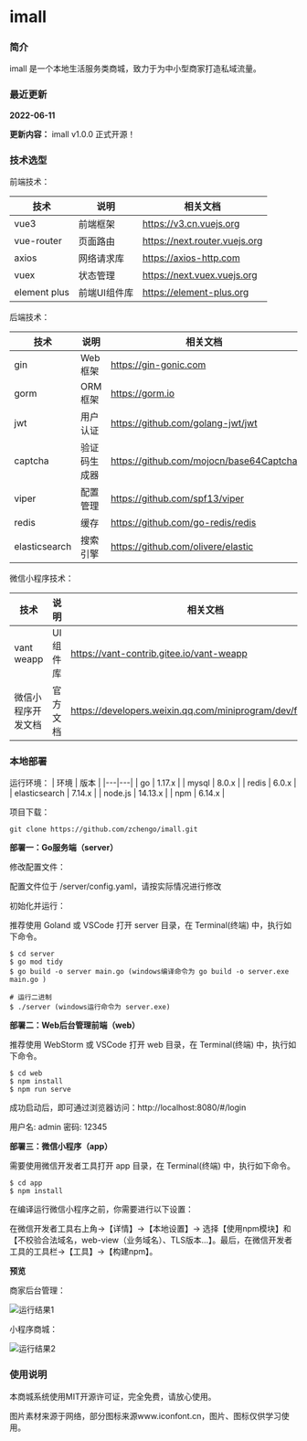 # imall
### 简介
imall 是一个本地生活服务类商城，致力于为中小型商家打造私域流量。

### 最近更新

**2022-06-11** 

**更新内容：** imall v1.0.0 正式开源！

### 技术选型

前端技术：

| 技术 | 说明 | 相关文档 |
|---|---|---|
| vue3 | 前端框架 | https://v3.cn.vuejs.org |
| vue-router | 页面路由 | https://next.router.vuejs.org |
| axios | 网络请求库 | https://axios-http.com |
| vuex | 状态管理 | https://next.vuex.vuejs.org |
| element plus | 前端UI组件库 | https://element-plus.org |

后端技术：

| 技术 | 说明 | 相关文档 |
|---|---|---|
| gin | Web框架 | https://gin-gonic.com |
| gorm | ORM框架 | https://gorm.io |
| jwt | 用户认证 | https://github.com/golang-jwt/jwt |
| captcha | 验证码生成器 | https://github.com/mojocn/base64Captcha |
| viper | 配置管理 | https://github.com/spf13/viper |
| redis | 缓存 | https://github.com/go-redis/redis |
| elasticsearch | 搜索引擎 | https://github.com/olivere/elastic |

微信小程序技术：

| 技术 | 说明 | 相关文档 |
|---|---|---|
| vant weapp | UI组件库 | https://vant-contrib.gitee.io/vant-weapp |
| 微信小程序开发文档 | 官方文档 | https://developers.weixin.qq.com/miniprogram/dev/framework |

### 本地部署

运行环境：
| 环境 | 版本 |
|---|---|
| go | 1.17.x |
| mysql | 8.0.x |
| redis | 6.0.x |
| elasticsearch | 7.14.x |
| node.js | 14.13.x |
| npm | 6.14.x |

项目下载：
```
git clone https://github.com/zchengo/imall.git
```

**部署一：Go服务端（server）**

修改配置文件：

配置文件位于 /server/config.yaml，请按实际情况进行修改

初始化并运行：

推荐使用 Goland 或 VSCode 打开 server 目录，在 Terminal(终端) 中，执行如下命令。
```
$ cd server
$ go mod tidy
$ go build -o server main.go (windows编译命令为 go build -o server.exe main.go )

# 运行二进制
$ ./server (windows运行命令为 server.exe)
```

**部署二：Web后台管理前端（web）**

推荐使用 WebStorm 或 VSCode 打开 web 目录，在 Terminal(终端) 中，执行如下命令。
```
$ cd web
$ npm install
$ npm run serve
```

成功启动后，即可通过浏览器访问：http://localhost:8080/#/login  

用户名: admin 密码: 12345

**部署三：微信小程序（app）**

需要使用微信开发者工具打开 app 目录，在 Terminal(终端) 中，执行如下命令。
```
$ cd app 
$ npm install
```

在编译运行微信小程序之前，你需要进行以下设置：

在微信开发者工具右上角->【详情】->【本地设置】-> 选择【使用npm模块】和【不校验合法域名，web-view（业务域名）、TLS版本...】。最后，在微信开发者工具的工具栏->【工具】->【构建npm】。

**预览**

商家后台管理：

![运行结果1](https://github.com/zchengo/imall/blob/main/demo/result/web.jpg)

小程序商城：

![运行结果2](https://github.com/zchengo/imall/blob/main/demo/result/app.jpg)

### 使用说明

本商城系统使用MIT开源许可证，完全免费，请放心使用。

图片素材来源于网络，部分图标来源www.iconfont.cn，图片、图标仅供学习使用。
